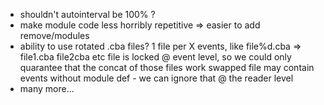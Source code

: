 * shouldn't autointerval be 100% ?
* make module code less horribly repetitive => easier to add remove/modules
* ability to use rotated .cba files?
  1 file per X events, like file%d.cba => file1.cba file2cba etc
  file is locked @ event level, so we could only quarantee that the concat of those files work
  swapped file may contain events without module def - we can ignore that @ the reader level
* many more...
